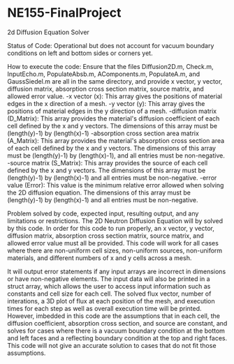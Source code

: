 # NE155-FinalProject
2d Diffusion Equation Solver

Status of Code: 
Operational but does not account for vacuum boundary conditions on left and bottom sides or corners yet.

How to execute the code: 
Ensure that the files Diffusion2D.m, Check.m, InputEcho.m, PopulateAbsb.m, AComponents.m, PopulateA.m, and GaussSiedel.m are all in the same directory, and provide x vector, y vector, diffusion matrix, absorption cross section matrix, source matrix, and allowed error value.
  -x vector (x): 
    This array gives the positions of material edges in the x direction of a mesh. 
  -y vector (y): 
    This array gives the positions of material edges in the y direction of a mesh. 
  -diffusion matrix (D_Matrix): 
    This array provides the material's diffusion coefficient of each cell defined by the x and y vectors. 
    The dimensions of this array must be (length(y)-1) by (length(x)-1)
  -absorption cross section area matrix (A_Matrix):
    This array provides the material's absorption cross section area of each cell defined by the x and y vectors.
    The dimensions of this array must be (length(y)-1) by (length(x)-1), and all entries must be non-negative.
  -source matrix (S_Matrix):
    This array provides the source of each cell defined by the x and y vectors.
    The dimensions of this array must be (length(y)-1) by (length(x)-1) and all entries must be non-negative.
  -error value (Error): 
    This value is the minimum relative error allowed when solving the 2D diffusion equation.
    The dimensions of this array must be (length(y)-1) by (length(x)-1) and all entries must be non-negative.

Problem solved by code, expected input, resulting output, and any limitations or restrictions.
  The 2D Neutron Diffusion Equation will by solved by this code. In order for this code to run properly, an x vector, y vector, diffusion matrix, absorption cross section matrix, source matrix, and allowed error value must all be provided. This code will work for all cases where there are non-uniform cell sizes, non-uniform sources, non-uniform materials, and different numbers of x and y cells across a mesh.
  
  It will output error statements if any input arrays are incorrect in dimensions or have non-negative elements. The input data will also be printed in a struct array, which allows the user to access input information such as constants and cell size for each cell. The solved flux vector, number of interations, a 3D plot of flux at each position of the mesh, and execution times for each step as well as overall execution time will be printed. However, imbedded in this code are the assumptions that in each cell, the diffusion coefficient, absorption cross section, and source are constant, and solves for cases where there is a vacuum boundary condition at the bottom and left faces and a reflecting boundary condition at the top and right faces. This code will not give an accurate solution to cases that do not fit those assumptions.
